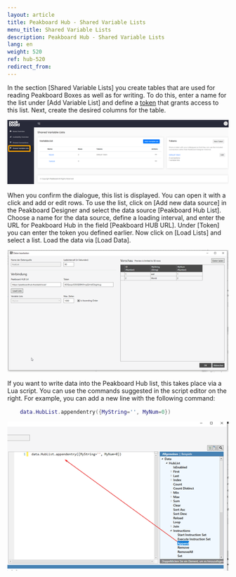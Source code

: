 ```yaml
---
layout: article
title: Peakboard Hub - Shared Variable Lists
menu_title: Shared Variable Lists
description: Peakboard Hub - Shared Variable Lists
lang: en
weight: 520
ref: hub-520
redirect_from:
---
```

In the section [Shared Variable Lists] you create tables that are used for reading Peakboard Boxes as well as for writing. 
To do this, enter a name for the list under [Add Variable List] and define a [token](/hub/en-hub_tokens.html) that grants access to this list.
Next, create the desired columns for the table.

![Shared Connections Picture 1](/assets/images/hub/hub_variableslist.png) 

When you confirm the dialogue, this list is displayed. 
You can open it with a click and add or edit rows. 
To use the list, click on [Add new data source] in the Peakboard Designer and select the data source [Peakboard Hub List]. 
Choose a name for the data source, define a loading interval, and enter the URL for Peakboard Hub in the field [Peakboard HUB URL]. 
Under [Token] you can enter the token you defined earlier. 
Now click on [Load Lists] and select a list. 
Load the data via [Load Data].

![Shared Connections Picture 2](/assets/images/hub/hub_variableslist2.png) 

If you want to write data into the Peakboard Hub list, this takes place via a Lua script. 
You can use the commands suggested in the script editor on the right. 
For example, you can add a new line with the following command:
```lua
	data.HubList.appendentry({MyString='', MyNum=0})
```

![Shared Connections Picture 3](/assets/images/hub/hub_variableslist3.png)
